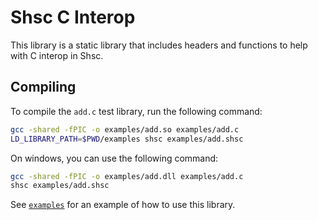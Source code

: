 # Shsc C Interop
This library is a static library that includes headers and functions to help with C interop in Shsc.

## Compiling
To compile the `add.c` test library, run the following command:
```sh
gcc -shared -fPIC -o examples/add.so examples/add.c
LD_LIBRARY_PATH=$PWD/examples shsc examples/add.shsc
```

On windows, you can use the following command:
```sh
gcc -shared -fPIC -o examples/add.dll examples/add.c
shsc examples/add.shsc
```

See [`examples`](examples/) for an example of how to use this library.
